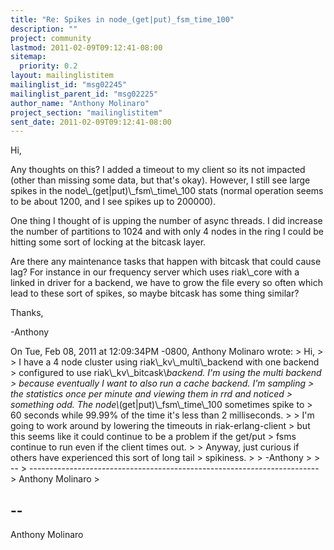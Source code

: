 ```yaml
---
title: "Re: Spikes in node_(get|put)_fsm_time_100"
description: ""
project: community
lastmod: 2011-02-09T09:12:41-08:00
sitemap:
  priority: 0.2
layout: mailinglistitem
mailinglist_id: "msg02245"
mailinglist_parent_id: "msg02225"
author_name: "Anthony Molinaro"
project_section: "mailinglistitem"
sent_date: 2011-02-09T09:12:41-08:00
---
```



Hi,

 Any thoughts on this? I added a timeout to my client so its not impacted
(other than missing some data, but that's okay). However, I still see large
spikes in the node\\_(get|put)\\_fsm\\_time\\_100 stats (normal operation seems to be
about 1200, and I see spikes up to 200000).
 
 One thing I thought of is upping the number of async threads. I did
increase the number of partitions to 1024 and with only 4 nodes in the
ring I could be hitting some sort of locking at the bitcask layer.

 Are there any maintenance tasks that happen with bitcask that could
cause lag? For instance in our frequency server which uses riak\\_core
with a linked in driver for a backend, we have to grow the file every
so often which lead to these sort of spikes, so maybe bitcask has some
thing similar?

Thanks,

-Anthony

On Tue, Feb 08, 2011 at 12:09:34PM -0800, Anthony Molinaro wrote:
&gt; Hi,
&gt; 
&gt; I have a 4 node cluster using riak\\_kv\\_multi\\_backend with one backend
&gt; configured to use riak\\_kv\\_bitcask\\_backend. I'm using the multi backend
&gt; because eventually I want to also run a cache backend. I'm sampling
&gt; the statistics once per minute and viewing them in rrd and noticed
&gt; something odd. The node\\_(get|put)\\_fsm\\_time\\_100 sometimes spike to
&gt; 60 seconds while 99.99% of the time it's less than 2 milliseconds.
&gt; 
&gt; I'm going to work around by lowering the timeouts in riak-erlang-client
&gt; but this seems like it could continue to be a problem if the get/put
&gt; fsms continue to run even if the client times out.
&gt; 
&gt; Anyway, just curious if others have experienced this sort of long tail
&gt; spikiness.
&gt; 
&gt; -Anthony
&gt; 
&gt; -- 
&gt; ------------------------------------------------------------------------
&gt; Anthony Molinaro 
&gt; 

-- 
------------------------------------------------------------------------
Anthony Molinaro 

